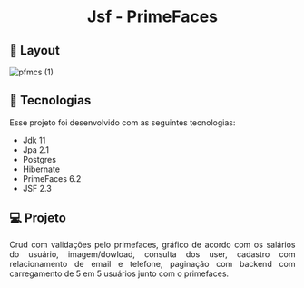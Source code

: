 <h1 align="center">Jsf - PrimeFaces</h1>


## 🔖 Layout 

![pfmcs (1)](https://user-images.githubusercontent.com/48605830/128649905-96a5aa5f-3bff-4009-a332-3b5c2b130820.gif)



## 🚀 Tecnologias

Esse projeto foi desenvolvido com as seguintes tecnologias:

- Jdk 11
- Jpa 2.1
- Postgres
- Hibernate
- PrimeFaces 6.2
- JSF 2.3



## 💻 Projeto
<p align="justify">Crud com validações pelo primefaces, gráfico de acordo com os salários do usuário, imagem/dowload, consulta dos user, cadastro com relacionamento de email e telefone, paginação com backend com carregamento de 5 em 5 usuários junto com o primefaces.</p>


